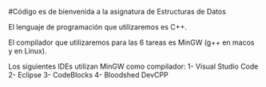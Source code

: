 #Código es de bienvenida a la asignatura de Estructuras de Datos

El lenguaje de programación que utilizaremos es C++.

El compilador que utilizaremos para las 6 tareas es MinGW (g++ en macos y en Linux).

Los siguientes IDEs utilizan MinGW como compilador:
1- Visual Studio Code 
2- Eclipse
3- CodeBlocks
4- Bloodshed DevCPP





